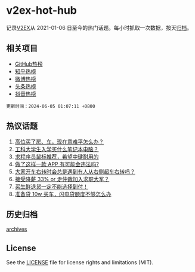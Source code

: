 # v2ex-hot-hub

 记录[V2EX](https://www.v2ex.com/)从 2021-01-06 日至今的热门话题。每小时抓取一次数据，按天[归档](archives)。
 
 ## 相关项目

- [GitHub热榜](https://github.com/lonnyzhang423/github-hot-hub)
- [知乎热榜](https://github.com/lonnyzhang423/zhihu-hot-hub)
- [微博热榜](https://github.com/lonnyzhang423/weibo-hot-hub)
- [头条热榜](https://github.com/lonnyzhang423/toutiao-hot-hub)
- [抖音热榜](https://github.com/lonnyzhang423/douyin-hot-hub)


 `更新时间：2024-06-05 01:07:11 +0800`

## 热议话题

1. [高位买了房、车，现在意难平怎么办？](https://www.v2ex.com/t/1046636)
1. [工科大学生入学买什么笔记本电脑？](https://www.v2ex.com/t/1046534)
1. [求程序员鼠标推荐，希望中键耐用的](https://www.v2ex.com/t/1046631)
1. [做了这样一款 APP 有可能会违法吗?](https://www.v2ex.com/t/1046589)
1. [大家开车右转时会总是遇到有人从右侧超车右转吗？](https://www.v2ex.com/t/1046563)
1. [接受降薪 33% or 走仲裁加入求职大军？](https://www.v2ex.com/t/1046628)
1. [买生鲜退货一定不能选择到付！](https://www.v2ex.com/t/1046637)
1. [准备贷 10w 买车，闪电贷额度不够怎么办](https://www.v2ex.com/t/1046622)

## 历史归档

[archives](archives)

## License

See the [LICENSE](LICENSE) file for license rights and limitations (MIT).
